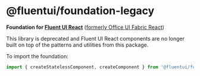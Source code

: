 # @fluentui/foundation-legacy

**Foundation for [Fluent UI React](https://developer.microsoft.com/en-us/fluentui)**
([formerly Office UI Fabric React](https://developer.microsoft.com/en-us/office/blogs/ui-fabric-is-evolving-into-fluent-ui/))

This library is deprecated and Fluent UI React components are no longer built on top of the patterns and utilities from this package.

To import the foundation:

```js
import { createStatelessComponent, createComponent } from '@fluentui/foundation-legacy';
```
